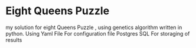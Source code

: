 # Eight Queens Puzzle
my solution for eight Queens Puzzle , using genetics algorithm written in python.
Using Yaml File For configuration file
Postgres SQL For storaging of results

